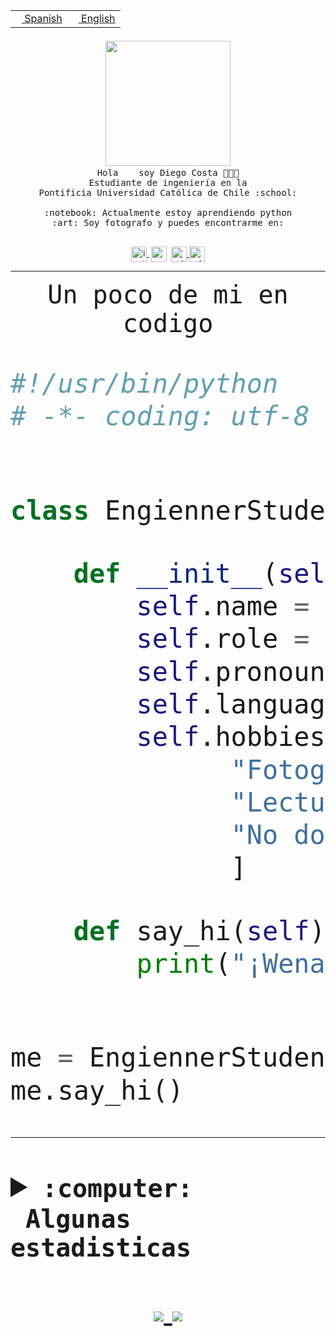 <table border="0"  align="right">
 <tr><td><a href="README.md"><img src="https://upload.wikimedia.org/wikipedia/commons/thumb/8/89/Bandera_de_Espa%C3%B1a.svg/1200px-Bandera_de_Espa%C3%B1a.svg.png" height="10"> Spanish</a></td>
 <td><a href="README.en.md"><img src="https://upload.wikimedia.org/wikipedia/commons/a/a4/Flag_of_the_United_States.svg" height="10"> English</a></td></tr>
</table><br><br><br>


<p align="center">
  <img src="https://github.com/diegocostares/diegocostares/blob/main/Images/aaa2.gif?raw=true" width="200px">
  <br><samp>
    Hola <img src="https://media.giphy.com/media/hvRJCLFzcasrR4ia7z/giphy.gif" width="16px"> soy Diego Costa 👨🏻‍💻<br>
    Estudiante de ingeniería en la <br>
    Pontificia Universidad Católica de Chile :school:<br>
  <br>
    :notebook: Actualmente estoy aprendiendo python <br>
    :art: Soy fotografo y puedes encontrarme en: <br>
  <br></samp>
  
</p>

<p align="center">
   <a href="https://instagram.com/diegocosta_no" target="blank">
    <img 
    align="center" src="https://cdn.jsdelivr.net/npm/simple-icons@3.0.1/icons/instagram.svg" alt="instagram" height="25px" width="25px" />
  </a>
  <a style="border: 3px solid; color: white;"href="https://t.me/diegocosta_no" target="blank">
  <img
  align="center" alt="Telegram" width="25px" src="https://icons-for-free.com/iconfiles/png/512/Telegram-1324888767380505522.png" />
</a>
<a href="https://api.whatsapp.com/send?phone=56971897835&text=Hola!" target="blank">
  <img
  align="center" alt="wtsp" width="25px" src="https://img.icons8.com/pastel-glyph/2x/whatsapp--v2.png" />
</a>
<a href="https://www.linkedin.com/in/diego-costa-786249213/" target="blank">
  <img
  align="center" alt="wtsp" width="25px" src="https://img.icons8.com/metro/452/linkedin.png" />
</a>

  </a>
</p>

---


<p align="center"><font size="25"><samp>Un poco de mi en codigo</samp></front></p>


```python
#!/usr/bin/python
# -*- coding: utf-8 -*-


class EngiennerStudent:

    def __init__(self):
        self.name = "Diego Costa"
        self.role = "Estudiante"
        self.pronouns = "he/him"
        self.language_spoken = ["es_CL", "en_US"]
        self.hobbies = [
              "Fotografia",
              "Lectura",
              "No dormir",
              ]

    def say_hi(self):
        print("¡Wena mundo!")


me = EngiennerStudent()
me.say_hi()
```
---
<details>
  <summary><b><samp>:computer: &nbsp;Algunas estadisticas</samp></b></summary>
  <br/></p>

<!--START_SECTION:waka-->
![Code Time](http://img.shields.io/badge/Code%20Time-454%20hrs%207%20mins-blue)

**Soy nocturno 🦉** 

```text
🌞 Mañana     6 commits      ░░░░░░░░░░░░░░░░░░░░░░░░░   2.11% 
🌆 Día        107 commits    █████████░░░░░░░░░░░░░░░░   37.54% 
🌃 Tarde      83 commits     ███████░░░░░░░░░░░░░░░░░░   29.12% 
🌙 Noche      89 commits     ███████░░░░░░░░░░░░░░░░░░   31.23%

```
📅 **Soy más productivo los Miércoles** 

```text
Lunes        22 commits     ██░░░░░░░░░░░░░░░░░░░░░░░   7.72% 
Martes       28 commits     ██░░░░░░░░░░░░░░░░░░░░░░░   9.82% 
Miércoles    110 commits    █████████░░░░░░░░░░░░░░░░   38.6% 
Jueves       24 commits     ██░░░░░░░░░░░░░░░░░░░░░░░   8.42% 
Viernes      9 commits      ░░░░░░░░░░░░░░░░░░░░░░░░░   3.16% 
Sábado       40 commits     ███░░░░░░░░░░░░░░░░░░░░░░   14.04% 
Domingo      52 commits     ████░░░░░░░░░░░░░░░░░░░░░   18.25%

```


📊 **Esta semana me dediqué a** 

```text
🐱‍💻 Proyectos: 
T1                       6 hrs 50 mins       █████░░░░░░░░░░░░░░░░░░░░   21.88% 
G74_BDD                  6 hrs 49 mins       █████░░░░░░░░░░░░░░░░░░░░   21.87% 
SHAREGO-G54              4 hrs 35 mins       ███░░░░░░░░░░░░░░░░░░░░░░   14.7% 
private                  3 hrs 3 mins        ██░░░░░░░░░░░░░░░░░░░░░░░   9.8% 
T0v2                     2 hrs 21 mins       ██░░░░░░░░░░░░░░░░░░░░░░░   7.53%

```


 Last Updated on 09/05/2022 20:26:30 UTC
<!--END_SECTION:waka-->
  
  

 <p align="center"> <img src="https://github-readme-stats.vercel.app/api?username=diegocostares&show_icons=true&theme=ayu-mirage" alt="abhisheknaiidu" /></p>
 
</details>

<p align=center>
  <a href="https://github.com/diegocostares">
    <img src="https://badges.pufler.dev/visits/diegocostares/diegocostares?style=flat-square&color=black&logo=github">
  </a>
  <a href="https://github.com/diegocostares?tab=repositories">
    <img src="https://badges.pufler.dev/repos/diegocostares?style=flat-square&color=black&logo=github">
  </a>
</p>
